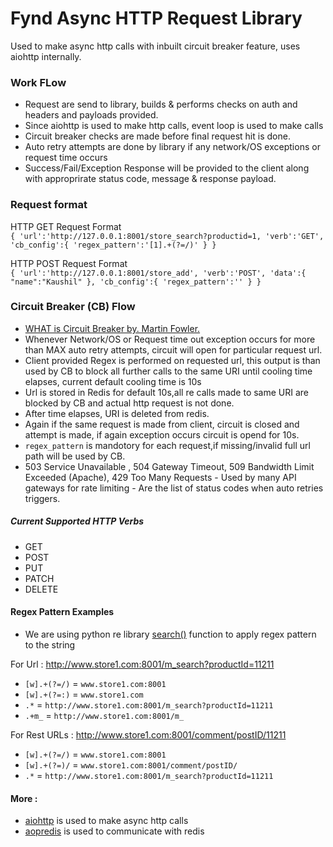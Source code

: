 # Fynd Async HTTP Request Library
Used to make async http calls with inbuilt circuit breaker feature, uses aiohttp internally. 


### Work FLow
* Request are send to library, builds & performs checks on auth and headers and payloads provided.
* Since aiohttp is used to make http calls, event loop is used to make calls
* Circuit breaker checks are made before final request hit is done.
* Auto retry attempts are done by library if any network/OS exceptions or request time occurs
* Success/Fail/Exception Response will be provided to the client along with approprirate status code, message & response payload.

### Request format 
HTTP GET Request Format   
`{
   'url':'http://127.0.0.1:8001/store_search?productid=1,
   'verb':'GET',
   'cb_config':{
      'regex_pattern':'[1].+(?=/)'
   }
}`
      

HTTP POST Request Format    
`{
   'url':'http://127.0.0.1:8001/store_add',
   'verb':'POST',
   'data':{
      "name":"Kaushil"
   },
   'cb_config':{
      'regex_pattern':''
   }
}`



###  Circuit Breaker (CB) Flow
* [WHAT is Circuit Breaker by. Martin Fowler.](https://martinfowler.com/bliki/CircuitBreaker.html)
* Whenever Network/OS or Request time out exception occurs for more than MAX auto retry attempts, circuit will open for particular request url.
* Client provided Regex is performed on requested url, this output is than used by CB to block all further calls to the same URI until cooling time elapses, current default cooling time is 10s
* Url is stored in Redis for default 10s,all re calls made to same URI are blocked by CB and actual http request is not done.
* After time elapses, URI is deleted from redis.
* Again if the same request is made from client, circuit is closed and attempt is made, if again exception occurs circuit is opend for 10s.
* `regex_pattern` is mandotory for each request,if missing/invalid full url path will be used by CB.
*  503 Service Unavailable , 504 Gateway Timeout, 509 Bandwidth Limit Exceeded (Apache), 429 Too Many Requests - Used by many API gateways for rate limiting - Are the list of status codes when auto retries triggers.



##### Current Supported HTTP Verbs
- GET
- POST
- PUT
- PATCH
- DELETE

#### Regex Pattern Examples
* We are using python re library [search()](https://docs.python.org/3/library/re.html#re.Pattern.search)  function to apply regex pattern to the string

 For Url : http://www.store1.com:8001/m_search?productId=11211

- `[w].+(?=/)` = `www.store1.com:8001`
- `[w].+(?=:)` = `www.store1.com`
- `.*` = `http://www.store1.com:8001/m_search?productId=11211`
- `.+m_` = `http://www.store1.com:8001/m_`

For Rest URLs : http://www.store1.com:8001/comment/postID/11211

- `[w].+(?=/)` = `www.store1.com:8001`
- `[w].+(?=)/` = `www.store1.com:8001/comment/postID/`
- `.*` = `http://www.store1.com:8001/m_search?productId=11211`

#### More :
* [aiohttp](https://aiohttp.readthedocs.io/en/stable/) is used to make async http calls
* [aopredis](https://aioredis.readthedocs.io/en/v1.2.0/index.html) is used to communicate with redis



